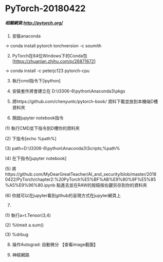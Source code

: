 # PyTorch-20180422
##### 相關網頁:http://pytorch.org/

1. 安裝anaconda

-> conda install pytorch torchversion -c soumith

2. PyTorch在64位Windows下的Conda包 [https://zhuanlan.zhihu.com/p/26871672]

-> conda install -c peterjc123 pytorch-cpu

3. 執行cmd指令下[ipython]

4. 安裝套件將會建立在 D:\I3306-6\python\Anaconda3\pkgs

5. 將https://github.com/chenyuntc/pytorch-book/ 資料下載並放到本機端D槽資料夾

6. 開啟jupyter notebook指令

(1) 執行CMD並下指令到D槽你的資料夾

(2) 下指令[echo %path%]

(3) path=D:\I3306-6\python\Anaconda3\Scripts;%path%

(4) 在下指令[jupyter notebook]

(5) 將https://github.com/MyDearGreatTeacher/AI_and_security/blob/master/20180422/PyTorch/chapter2:%20PyTorch%E5%BF%AB%E9%80%9F%E5%85%A5%E9%96%80.ipynb 點進去並在RAW的按鈕按右鍵另存到你的資料夾

(6) 你就可以在jupyter看到github的呈現方式在jupyter網頁上

7. 
(1) 執行a=t.Tensor(3,4)

(2) %timeit a.sum()

(3) %drbug

8. 操作Autograd: 自動微分 【查看image截圖】

9. 神經網路 
